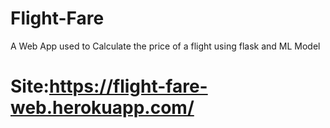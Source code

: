 # Flight-Fare
A Web App used to Calculate the price of a flight using flask and ML Model

# Site:https://flight-fare-web.herokuapp.com/
